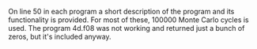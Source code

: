 On line 50 in each program a short description of the program and its functionality is provided. For most of these, 100000 Monte Carlo cycles is used. 
The program 4d.f08 was not working and returned just a bunch of zeros, but it's included anyway.
